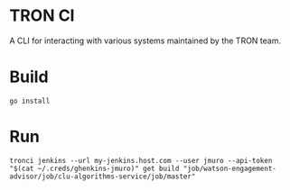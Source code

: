 # TRON CI

A CLI for interacting with various systems maintained by the TRON team. 

# Build 

```
go install
```

# Run

```
tronci jenkins --url my-jenkins.host.com --user jmuro --api-token "$(cat ~/.creds/ghenkins-jmuro)" get build "job/watson-engagement-advisor/job/clu-algorithms-service/job/master" 
```
